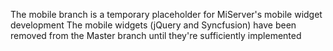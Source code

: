 The mobile branch is a temporary placeholder for MiServer's mobile widget development
The mobile widgets (jQuery and Syncfusion) have been removed from the Master branch until they're sufficiently implemented
